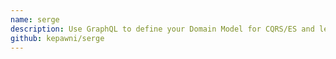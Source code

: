 ```yaml
---
name: serge
description: Use GraphQL to define your Domain Model for CQRS/ES and let serge generate code to handle GraphQL requests.
github: kepawni/serge
---
```

